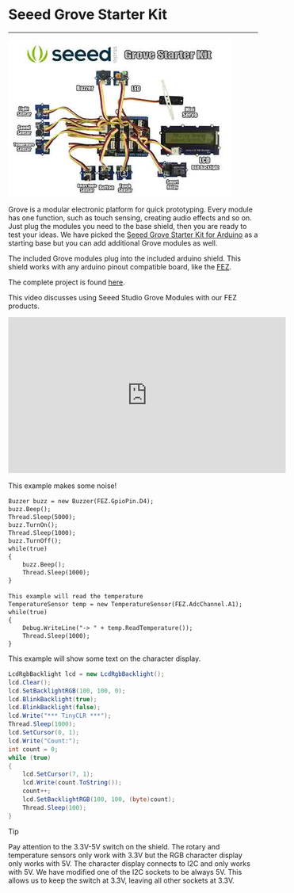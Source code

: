 # Seeed Grove Starter Kit
---
![Seeed Grove Starter Kit](images/seeed-grove-starter-kit.jpg) 

Grove is a modular electronic platform for quick prototyping. Every module has one function, such as touch sensing, creating audio effects and so on. Just plug the modules you need to the base shield, then you are ready to test your ideas. We have picked the [Seeed Grove Starter Kit for Arduino](https://www.seeedstudio.com/Grove-Starter-Kit-for-Arduino-p-1855.html) as a starting base but you can add additional Grove modules as well.

The included Grove modules plug into the included arduino shield. This shield works with any arduino pinout compatible board, like the [FEZ](../../fez/intro.md).

The complete project is found [here](https://github.com/ghi-electronics/TinyCLR-Samples).

This video discusses using Seeed Studio Grove Modules with our FEZ products.

<iframe width="560" height="315" src="https://www.youtube.com/embed/9hxnYIgAX48?rel=0" frameborder="0" allowfullscreen></iframe>


This example makes some noise!

```
Buzzer buzz = new Buzzer(FEZ.GpioPin.D4);
buzz.Beep();
Thread.Sleep(5000);
buzz.TurnOn();
Thread.Sleep(1000);
buzz.TurnOff();
while(true)
{
    buzz.Beep();
    Thread.Sleep(1000);
}

This example will read the temperature
TemperatureSensor temp = new TemperatureSensor(FEZ.AdcChannel.A1);
while(true)
{
    Debug.WriteLine("-> " + temp.ReadTemperature());
    Thread.Sleep(1000);
}
```

This example will show some text on the character display.

```csharp
LcdRgbBacklight lcd = new LcdRgbBacklight();
lcd.Clear();
lcd.SetBacklightRGB(100, 100, 0);
lcd.BlinkBacklight(true);
lcd.BlinkBacklight(false);
lcd.Write("*** TinyCLR ***");
Thread.Sleep(1000);
lcd.SetCursor(0, 1);
lcd.Write("Count:");
int count = 0;
while (true)
{
    lcd.SetCursor(7, 1);
    lcd.Write(count.ToString());
    count++;
    lcd.SetBacklightRGB(100, 100, (byte)count);
    Thread.Sleep(100);
}
```

> [!Tip]
> Pay attention to the 3.3V-5V switch on the shield. The rotary and temperature sensors only work with 3.3V but the RGB character display only works with 5V.
> The character display connects to I2C and only works with 5V. We have modified one of the I2C sockets to be always 5V. This allows us to keep the switch at 3.3V, leaving all other sockets at 3.3V.
